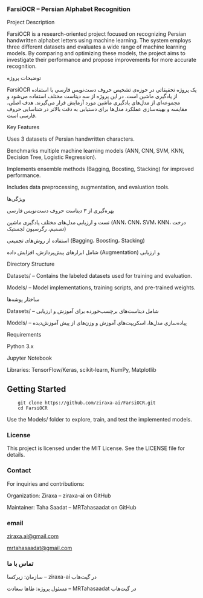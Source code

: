 ### FarsiOCR – Persian Alphabet Recognition

Project Description

FarsiOCR is a research-oriented project focused on recognizing Persian handwritten alphabet letters using machine learning. The system employs three different datasets and evaluates a wide range of machine learning models. By comparing and optimizing these models, the project aims to investigate their performance and propose improvements for more accurate recognition.

توضیحات پروژه

FarsiOCR یک پروژه تحقیقاتی در حوزه‌ی تشخیص حروف دست‌نویس فارسی با استفاده از یادگیری ماشین است. در این پروژه از سه دیتاست مختلف استفاده می‌شود و مجموعه‌ای از مدل‌های یادگیری ماشین مورد آزمایش قرار می‌گیرند. هدف اصلی، مقایسه و بهینه‌سازی عملکرد مدل‌ها برای دستیابی به دقت بالاتر در شناسایی حروف فارسی است.


Key Features

Uses 3 datasets of Persian handwritten characters.

Benchmarks multiple machine learning models (ANN, CNN, SVM, KNN, Decision Tree, Logistic Regression).

Implements ensemble methods (Bagging, Boosting, Stacking) for improved performance.

Includes data preprocessing, augmentation, and evaluation tools.

ویژگی‌ها

بهره‌گیری از ۳ دیتاست حروف دست‌نویس فارسی

تست و ارزیابی مدل‌های مختلف یادگیری ماشین (ANN، CNN، SVM، KNN، درخت تصمیم، رگرسیون لجستیک)

استفاده از روش‌های تجمیعی (Bagging، Boosting، Stacking)

شامل ابزارهای پیش‌پردازش، افزایش داده (Augmentation) و ارزیابی

Directory Structure

Datasets/ – Contains the labeled datasets used for training and evaluation.

Models/ – Model implementations, training scripts, and pre-trained weights.

ساختار پوشه‌ها

Datasets/ – شامل دیتاست‌های برچسب‌خورده برای آموزش و ارزیابی

Models/ – پیاده‌سازی مدل‌ها، اسکریپت‌های آموزش و وزن‌های از پیش آموزش‌دیده

Requirements

Python 3.x

Jupyter Notebook

Libraries: TensorFlow/Keras, scikit-learn, NumPy, Matplotlib

## Getting Started
        
        git clone https://github.com/ziraxa-ai/FarsiOCR.git
        cd FarsiOCR


Use the Models/ folder to explore, train, and test the implemented models.

### License

This project is licensed under the MIT License. See the LICENSE file for details.

### Contact

For inquiries and contributions:

Organization: Ziraxa – ziraxa-ai on GitHub

Maintainer: Taha Saadat – MRTahasaadat on GitHub

### email

ziraxa.ai@gmail.com

mrtahasaadat@gmail.com

### تماس با ما

سازمان: زیرکسا – ziraxa-ai در گیت‌هاب

مسئول پروژه: طاها سعادت – MRTahasaadat در گیت‌هاب

